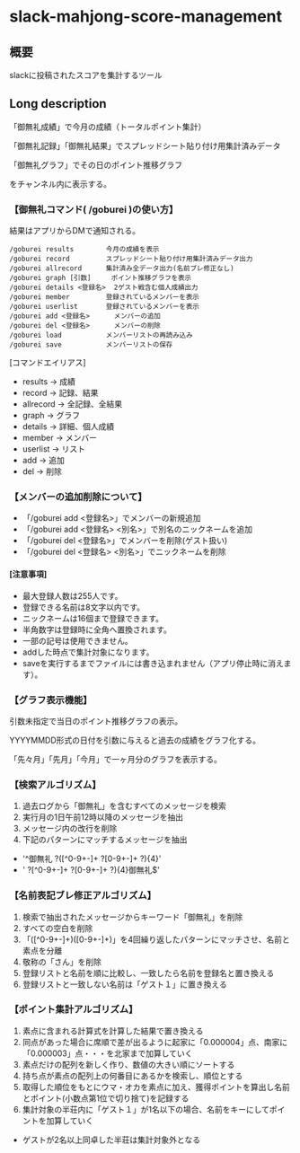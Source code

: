# slack-mahjong-score-management

## 概要
slackに投稿されたスコアを集計するツール

## Long description
「御無礼成績」で今月の成績（トータルポイント集計）

「御無礼記録」「御無礼結果」でスプレッドシート貼り付け用集計済みデータ

「御無礼グラフ」でその日のポイント推移グラフ

をチャンネル内に表示する。


### 【御無礼コマンド( /goburei )の使い方】
結果はアプリからDMで通知される。

```
/goburei results		今月の成績を表示
/goburei record			スプレッドシート貼り付け用集計済みデータ出力
/goburei allrecord		集計済み全データ出力(名前ブレ修正なし)
/goburei graph [引数]		ポイント推移グラフを表示
/goburei details <登録名>	2ゲスト戦含む個人成績出力
/goburei member			登録されているメンバーを表示
/goburei userlist		登録されているメンバーを表示
/goburei add <登録名>		メンバーの追加
/goburei del <登録名>		メンバーの削除
/goburei load			メンバーリストの再読み込み
/goburei save			メンバーリストの保存
```

[コマンドエイリアス]
- results → 成績
- record → 記録、結果
- allrecord → 全記録、全結果
- graph → グラフ
- details → 詳細、個人成績
- member → メンバー
- userlist → リスト
- add → 追加
- del → 削除

### 【メンバーの追加削除について】
- 「/goburei add <登録名>」でメンバーの新規追加
- 「/goburei add <登録名> <別名>」で別名のニックネームを追加
- 「/goburei del <登録名>」でメンバーを削除(ゲスト扱い)
- 「/goburei del <登録名> <別名>」でニックネームを削除

#### [注意事項]
- 最大登録人数は255人です。
- 登録できる名前は8文字以内です。
- ニックネームは16個まで登録できます。
- 半角数字は登録時に全角へ置換されます。
- 一部の記号は使用できません。
- addした時点で集計対象になります。
- saveを実行するまでファイルには書き込まれません（アプリ停止時に消えます）。

### 【グラフ表示機能】
引数未指定で当日のポイント推移グラフの表示。

YYYYMMDD形式の日付を引数に与えると過去の成績をグラフ化する。

「先々月」「先月」「今月」で一ヶ月分のグラフを表示する。

### 【検索アルゴリズム】
1. 過去ログから「御無礼」を含むすべてのメッセージを検索
2. 実行月の1日午前12時以降のメッセージを抽出
3. メッセージ内の改行を削除
4. 下記のパターンにマッチするメッセージを抽出
  - '^御無礼 ?([^0-9+-]+ ?[0-9+-]+ ?){4}'
  - ' ?[^0-9+-]+ ?[0-9+-]+ ?){4}御無礼$'


### 【名前表記ブレ修正アルゴリズム】
1. 検索で抽出されたメッセージからキーワード「御無礼」を削除
2. すべての空白を削除
3. 「([^0-9+-]+)([0-9+-]+)」を4回繰り返したパターンにマッチさせ、名前と素点を分離
4. 敬称の「さん」を削除
5. 登録リストと名前を順に比較し、一致したら名前を登録名と置き換える
6. 登録リストと一致しない名前は「ゲスト１」に置き換える


### 【ポイント集計アルゴリズム】
1. 素点に含まれる計算式を計算した結果で置き換える
2. 同点があった場合に席順で差が出るように起家に「0.000004」点、南家に「0.000003」点・・・を北家まで加算していく
3. 素点だけの配列を新しく作り、数値の大きい順にソートする
4. 持ち点が素点の配列上の何番目にあるかを検索し、順位とする
5. 取得した順位をもとにウマ・オカを素点に加え、獲得ポイントを算出し名前とポイント(小数点第1位で切り捨て)を記録する
6. 集計対象の半荘内に「ゲスト１」が1名以下の場合、名前をキーにしてポイントを加算していく
- ゲストが2名以上同卓した半荘は集計対象外となる
